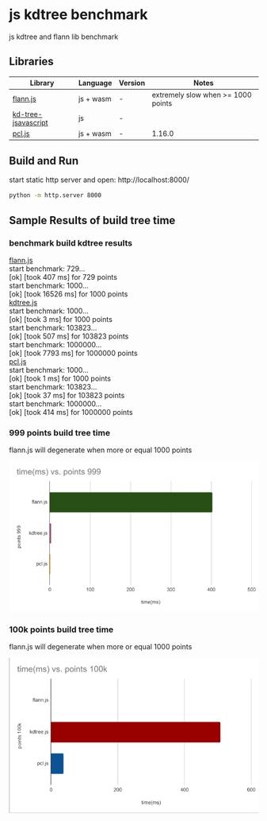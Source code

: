 # js kdtree benchmark
js kdtree and flann lib benchmark


## Libraries

Library | Language | Version | Notes
--------|----------|---------|-------------------
[flann.js](https://github.com/agrbin/flann.js) | js + wasm | - | extremely slow when >= 1000 points
[kd-tree-jsavascript](https://github.com/ubilabs/kd-tree-javascript) | js | -
[pcl.js](https://github.com/luoxuhai/pcl.js) | js + wasm | - | 1.16.0


## Build and Run

start static http server and open: http://localhost:8000/

```bash
python -m http.server 8000
```


## Sample Results of build tree time

<div id="controls">
    <h3>benchmark build kdtree results</h3>
    <div>
        <a href="https://github.com/agrbin/flann.js">flann.js</a><br>
        <label id="flann_text">start benchmark: 729...<br>[ok] [took 407 ms] for 729 points<br>start benchmark: 1000...<br>[ok] [took 16526 ms] for 1000 points<br></label>
    </div>
    <div>
        <a href="https://github.com/ubilabs/kd-tree-javascript">kdtree.js</a><br>
        <label id="kdtree_text">start benchmark: 1000...<br>[ok] [took 3 ms] for 1000 points<br>start benchmark: 103823...<br>[ok] [took 507 ms] for 103823 points<br>start benchmark: 1000000...<br>[ok] [took 7793 ms] for 1000000 points<br></label>
    </div>
    <div>
        <a href="https://github.com/luoxuhai/pcl.js">pcl.js</a><br>
        <label id="pcl_text">start benchmark: 1000...<br>[ok] [took 1 ms] for 1000 points<br>start benchmark: 103823...<br>[ok] [took 37 ms] for 103823 points<br>start benchmark: 1000000...<br>[ok] [took 414 ms] for 1000000 points<br></label>
    </div>
</div>


### 999 points build tree time

flann.js will degenerate when more or equal 1000 points 

![points999](asset/points999.png)

### 100k points build tree time

flann.js will degenerate when more or equal 1000 points 

![points100k](asset/points100k.png)